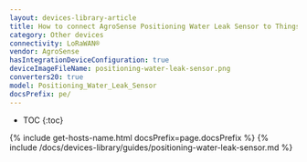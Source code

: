 ```yaml
---
layout: devices-library-article
title: How to connect AgroSense Positioning Water Leak Sensor to ThingsBoard?
category: Other devices
connectivity: LoRaWAN®
vendor: AgroSense
hasIntegrationDeviceConfiguration: true
deviceImageFileName: positioning-water-leak-sensor.png
converters20: true
model: Positioning_Water_Leak_Sensor
docsPrefix: pe/
---
```


* TOC
{:toc}

{% include get-hosts-name.html docsPrefix=page.docsPrefix %}
{% include /docs/devices-library/guides/positioning-water-leak-sensor.md %}
